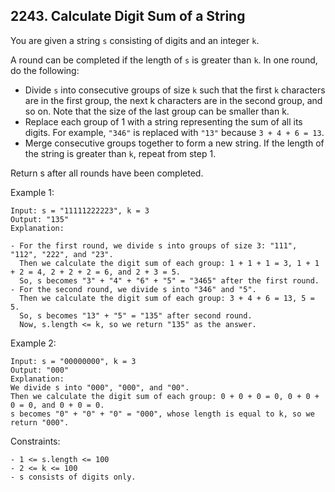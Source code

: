 ## 2243. Calculate Digit Sum of a String

You are given a string `s` consisting of digits and an integer `k`.

A round can be completed if the length of `s` is greater than `k`. In one round, do the following:

- Divide `s` into consecutive groups of size `k` such that the first `k` characters are in the first group, the next k characters are in the second group, and so on. Note that the size of the last group can be smaller than k.
- Replace each group of 1 with a string representing the sum of all its digits. For example, `"346"` is replaced with `"13"` because `3 + 4 + 6 = 13`.
- Merge consecutive groups together to form a new string. If the length of the string is greater than `k`, repeat from step 1.

Return s after all rounds have been completed.

Example 1:

```
Input: s = "11111222223", k = 3
Output: "135"
Explanation:

- For the first round, we divide s into groups of size 3: "111", "112", "222", and "23".
  ​​​​​Then we calculate the digit sum of each group: 1 + 1 + 1 = 3, 1 + 1 + 2 = 4, 2 + 2 + 2 = 6, and 2 + 3 = 5.
  So, s becomes "3" + "4" + "6" + "5" = "3465" after the first round.
- For the second round, we divide s into "346" and "5".
  Then we calculate the digit sum of each group: 3 + 4 + 6 = 13, 5 = 5.
  So, s becomes "13" + "5" = "135" after second round.
  Now, s.length <= k, so we return "135" as the answer.
```

Example 2:

```
Input: s = "00000000", k = 3
Output: "000"
Explanation:
We divide s into "000", "000", and "00".
Then we calculate the digit sum of each group: 0 + 0 + 0 = 0, 0 + 0 + 0 = 0, and 0 + 0 = 0.
s becomes "0" + "0" + "0" = "000", whose length is equal to k, so we return "000".
```

Constraints:

```
- 1 <= s.length <= 100
- 2 <= k <= 100
- s consists of digits only.
```
